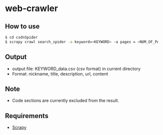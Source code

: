 # web-crawler
## How to use
``` bash
$ cd csdnSpider
$ scrapy crawl search_spider -a keyword=<KEYWORD> -a pages = <NUM_OF_PAGE> -a startPage = <START_PAGE>
```
## Output
+ output file: KEYWORD_data.csv (csv format) in current directory
+ Format: nickname, title, description, url, content
## Note
+ Code sections are currently excluded from the result.
## Requirements
* [Scrapy](https://scrapy.org/)